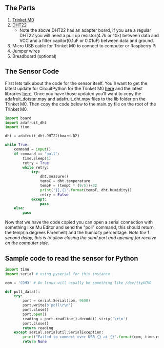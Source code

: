 ## The Parts
1. [Trinket M0](https://www.amazon.com/Adafruit-Trinket-M0-CircuitPython-Arduino/dp/B07MLWKK6V)
2. [DHT22](https://www.amazon.com/dp/B07XBVR532/ref=cm_sw_r_em_apa_fabc_NRTX4BSZW5RQVF3P930T?_encoding=UTF8&psc=1)
    * Note the above DHT22 has an adapter board, if you use a regular DHT22 you will need a pull up resistor(4.7k or 10k) between data and VCC and a filter capitor(0.1uF or 0.01uF) between data and ground.
3. Micro USB cable for Trinket M0 to connect to computer or Raspberry Pi
4. Jumper wires
5. Breadboard (optional)

## The Sensor Code
First lets talk about the code for the sensor itself.  You'll want to get the latest update for CircuitPython for the Trinket M0 [here](https://circuitpython.org/board/trinket_m0/) and the latest libraries [here](https://circuitpython.org/libraries). Once you have those updated you'll want to copy the adafruit_dotstar.mpy and adafruit_dht.mpy files to the lib folder on the Trinket M0.  Then copy the code below to the main.py file on the root of the Trinket M0.

```python
import board
import adafruit_dht
import time

dht = adafruit_dht.DHT22(board.D2)

while True:
    command = input()
    if command == "poll":
        time.sleep(1)
        retry = True
        while retry:
            try:
                dht.measure()
                tempC = dht.temperature
                tempF = (tempC * (9/5))+32
                print('{},{}'.format(tempF, dht.humidity))
                retry = False
            except:
                pass
    else:
        pass
```
Now that we have the code copied you can open a serial connection with something like Mu Editor and send the "poll" command, this should return the temp(in degrees Farenheit) and the humidity percentage. _Note the 1 second delay, this is to allow closing the send port and opening for receive on the computer side._

## Sample code to read the sensor for Python
```python
import time
import serial # using pyserial for this instance

com = 'COM3' # On linux will usually be something like /dev/ttyACM0

def pull_data():
    try:
        port = serial.Serial(com, 9600)
        port.write(b'poll\r\n')
        port.close()
        port.open()
        reading = port.readline().decode().strip('\r\n')
        port.close()
        return reading
    except serial.serialutil.SerialException:
        print("Failed to connect over USB {} at {}".format(com, time.ctime()))
        return None
```